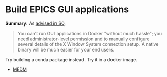 # Build EPICS GUI applications

**Summary**: As [advised in SO](https://stackoverflow.com/questions/65642916/running-a-qt-gui-in-a-docker-container),

> You can't run GUI applications in Docker "without much hassle"; you need administrator-level permission and to manually configure several details of the X Window System connection setup. A native binary will be much easier for your end users.

Try building a conda package instead.
Try it in a docker image.

- [MEDM](https://anaconda.org/conda-forge/epics-medm)
